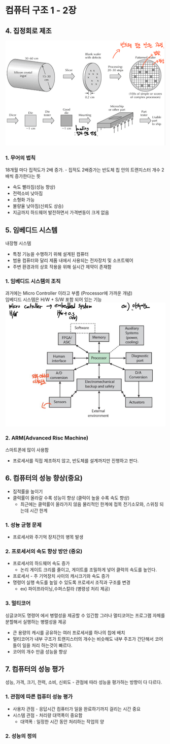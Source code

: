 # 컴퓨터 구조 1 - 2장

## 4. 집정회로 제조
![집적회로](./image/1-2/1.png)

### 1. 무어의 법칙
18개월 마다 집적도가 2배 증가. - 집적도 2배증가는 반도체 칩 안의 트랜지스터 개수 2배씩 증가한다는 뜻
* 속도 빨라짐(성능 향상)
* 전력소비 낮아짐
* 소형화 가능
* 불량율 낮아짐(신뢰도 상승)
* 지금까지 하드웨어 발전하면서 가격변동이 크게 없음 

## 5. 임베디드 시스템
내장형 시스템
* 특정 기능을 수행하기 위해 설계된 컴퓨터
* 범용 컴퓨터와 달리 제품 내에서 사용되는 전자장치 및 소프트웨어
* 주변 환경과의 상호 작용을 위해 실시간 제약이 존재함

### 1. 임베디드 시스템의 조직
과거에는 Micro Controller 이라고 부름 (Processor에 가까운 개념)<br>
임베디드 시스템은 H/W + S/W 포함 되어 있는 기능<br>
![embedded](./Image/1-2/2.JPG)

### 2. ARM(Advanced Risc Machine)
스마트폰에 많이 사용함
* 프로세서를 직접 제조하지 않고, 반도체를 설계까지만 진행하고 판다.

## 6. 컴퓨터의 성능 향상(중요)
* 집적률을 높이기
* 클럭률이 올라갈 수록 성능이 향상 (클럭이 높을 수록 속도 향상)
  - 최근에는 클럭률이 올라가지 않음 물리적인 한계에 접목 전기소모와, 스위칭 되는데 시간 한계
  
### 1. 성늉 균형 문제
* 프로세서와 주기억 장치간의 병목 발생

### 2. 프로세서의 속도 향상 방안 (중요)
* 프로세서의 하드웨어 속도 증가
  * 논리 게이트 크리를 줄이고, 게이트를 조밀하게 넣어 클럭의 속도를 높인다.
* 프로세서 - 주 기억장치 사이의 캐시크기와 속도 증가
* 명령어 실행 속도를 높일 수 있도록 프로세서 조직과 구조를 변경
  * ex) 파이프라이닝,수퍼스칼라 (병령성 처리 제공)
  
### 3. 멀티코어
싱글코어도 명령어 에서 병렬성을 제공할 수 있긴함 그러나 멀티코어는 프로그램 자체를 분할해서 실행하는 병렬성을 제공
* 큰 용량의 캐시를 공유하는 여러 프로세서를 하나의 칩에 배치
* 멀티코어가 내부 구조가 트랜지스터의 개수는 비슷해도 내부 주조가 간단해서 코어들이 일을 처리 하는것이 빠르다.
* 코어의 개수 만큼 성능을 향상

## 7. 컴퓨터의 성능 평가
성능, 가격, 크기, 전력, 소비, 신뢰도 - 관점에 따라 성능을 평가하는 방향이 다 다르다.

### 1. 관점에 따른 컴퓨터 성능 평가
* 사용자 관점 - 응답시간 컴퓨터가 일을 완료하기까지 걸리는 시간 중요
* 시스템 관점 - 처리량 대역폭이 중요함
  * 대역폭 : 일정한 시간 동안 처리하는 작업의 양

### 2. 성능의 정의



